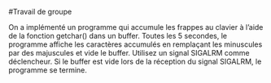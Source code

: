 #Travail de groupe  
                                          
On a implémenté un programme qui accumule les frappes au clavier à l’aide de la fonction getchar() dans un buffer. Toutes les 5 secondes, le programme affiche les caractères accumulés en remplaçant les minuscules par des majuscules et vide le buffer. Utilisez un signal SIGALRM comme déclencheur. Si le buffer est vide lors de la réception du signal SIGALRM, le programme se termine.

